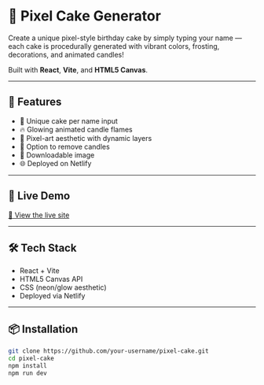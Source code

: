 # 🎂 Pixel Cake Generator

Create a unique pixel-style birthday cake by simply typing your name — each cake is procedurally generated with vibrant colors, frosting, decorations, and animated candles!

Built with **React**, **Vite**, and **HTML5 Canvas**.

---

## 🚀 Features

- 🧁 Unique cake per name input
- 🔥 Glowing animated candle flames
- 🎨 Pixel-art aesthetic with dynamic layers
- 🧼 Option to remove candles
- 💾 Downloadable image
- 🌐 Deployed on Netlify

---

## 📸 Live Demo

[🔗 View the live site](https://your-site-name.netlify.app)

---

## 🛠 Tech Stack

- React + Vite
- HTML5 Canvas API
- CSS (neon/glow aesthetic)
- Deployed via Netlify

---

## 📦 Installation

```bash
git clone https://github.com/your-username/pixel-cake.git
cd pixel-cake
npm install
npm run dev

